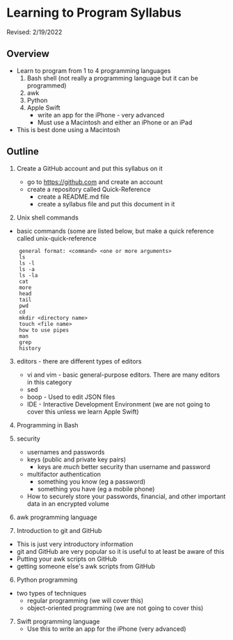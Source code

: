 # Learning to Program Syllabus
Revised: 2/19/2022

## Overview
* Learn to program from 1 to 4 programming languages
  1) Bash shell (not really a programming language but it can be programmed)
  2) awk
  3) Python
  4) Apple Swift 
      * write an app for the iPhone - very advanced
      * Must use a Macintosh and either an iPhone or an iPad
* This is best done using a Macintosh

## Outline
1. Create a GitHub account and put this syllabus on it
   * go to https://github.com and create an account
   * create a repository called Quick-Reference
     * create a README.md file
     * create a syllabus file and put this document in it

2. Unix shell commands
  * basic commands (some are listed below, but make a quick reference called unix-quick-reference
 ```
     general format: <command> <one or more arguments>
     ls
     ls -l
     ls -a
     ls -la
     cat
     more
     head
     tail
     pwd
     cd
     mkdir <directory name>
     touch <file name>
     how to use pipes
     man
     grep
     history
 ```
3) editors - there are different types of editors
     * vi and vim - basic general-purpose editors.  There are many editors in this category
     * sed
     * boop - Used to edit JSON files
     * IDE - Interactive Development Environment (we are not going to cover this unless we learn Apple Swift)

3) Programming in Bash

5) security
   * usernames and passwords
   * keys (public and private key pairs)
      - keys are *much* better security than username and password
   * multifactor authentication
      - something you know (eg a password)
      - something you have (eg a mobile phone)
   * How to securely store your passwords, financial, and other important data in an encrypted volume

4) awk programming language

5) Introduction to git and GitHub
  * This is just very introductory information
  * git and GitHub are very popular so it is useful to at least be aware of this
  * Putting your awk scripts on GitHub
  * getting someone else's awk scripts from GitHub

6) Python programming
  * two types of techniques
    * regular programming (we will cover this)
    * object-oriented programming (we are not going to cover this)

7) Swift programming language
   * Use this to write an app for the iPhone (very advanced)

